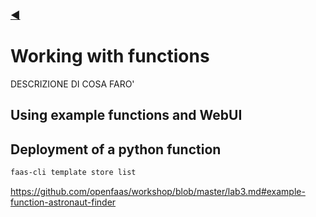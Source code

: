 ### [◀](README.md)

# Working with functions

DESCRIZIONE DI COSA FARO'

## Using example functions and WebUI


## Deployment of a python function

```bash
faas-cli template store list
```

https://github.com/openfaas/workshop/blob/master/lab3.md#example-function-astronaut-finder